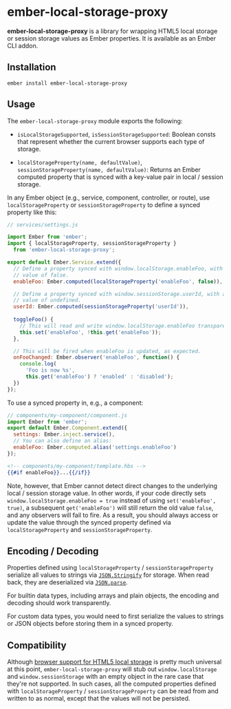 # ember-local-storage-proxy

**ember-local-storage-proxy** is a library for wrapping HTML5 local storage or
session storage values as Ember properties. It is available as an Ember CLI
addon.

## Installation

```
ember install ember-local-storage-proxy
```

## Usage

The `ember-local-storage-proxy` module exports the following:

- `isLocalStorageSupported`, `isSessionStorageSupported`: Boolean consts that
  represent whether the current browser supports each type of storage.

- `localStorageProperty(name, defaultValue)`, `sessionStorageProperty(name,
  defaultValue)`: Returns an Ember computed property that is synced with a
  key-value pair in local / session storage.

In any Ember object (e.g., service, component, controller, or route), use
`localStorageProperty` or `sessionStorageProperty` to define a synced property
like this:

```javascript
// services/settings.js

import Ember from 'ember';
import { localStorageProperty, sessionStorageProperty }
  from 'ember-local-storage-proxy';

export default Ember.Service.extend({
  // Define a property synced with window.localStorage.enableFoo, with a default
  // value of false.
  enableFoo: Ember.computed(localStorageProperty('enableFoo', false)),

  // Define a property synced with window.sessionStorage.userId, with a default
  // value of undefined.
  userId: Ember.computed(sessionStorageProperty('userId')),
  
  toggleFoo() {
    // This will read and write window.localStorage.enableFoo transparently.
    this.set('enableFoo', !this.get('enableFoo'));
  },

  // This will be fired when enableFoo is updated, as expected.
  onFooChanged: Ember.observer('enableFoo', function() {
    console.log(
      'Foo is now %s',
      this.get('enableFoo') ? 'enabled' : 'disabled');
  })
});
```
To use a synced property in, e.g., a component:
```javascript
// components/my-component/component.js
import Ember from 'ember';
export default Ember.Component.extend({
  settings: Ember.inject.service(),
  // You can also define an alias:
  enableFoo: Ember.computed.alias('settings.enableFoo')
});
```
```handlebars
<!-- components/my-component/template.hbs -->
{{#if enableFoo}}...{{/if}}
```
Note, however, that Ember cannot detect direct changes to the underlying local /
session storage value. In other words, if your code directly sets
`window.localStorage.enableFoo = true` instead of using `set('enableFoo',
true)`, a subsequent `get('enableFoo')` will still return the old value `false`,
and any observers will fail to fire.  As a result, you should always access or
update the value through the synced property defined via `localStorageProperty`
and `sessionStorageProperty`.

## Encoding / Decoding

Properties defined using `localStorageProperty` / `sessionStorageProperty`
serialize all values to strings via
[`JSON.Stringify`](https://developer.mozilla.org/en-US/docs/Web/JavaScript/Reference/Global_Objects/JSON/stringify)
for storage. When read back, they are deserialized via
[`JSON.parse`](https://developer.mozilla.org/en-US/docs/Web/JavaScript/Reference/Global_Objects/JSON/parse).

For builtin data types, including arrays and plain objects, the encoding and
decoding should work transparently.

For custom data types, you would need to first serialize the values to strings
or JSON objects before storing them in a synced property.

## Compatibility

Although [browser support for HTML5 local
storage](http://caniuse.com/#feat=namevalue-storage) is pretty much universal at
this point, `ember-local-storage-proxy` will stub out `window.localStorage` and
`window.sessionStorage` with an empty object in the rare case that they're not
supported. In such cases, all the computed properties defined with
`localStorageProperty` / `sessionStorageProperty` can be read from and written
to as normal, except that the values will not be persisted.
